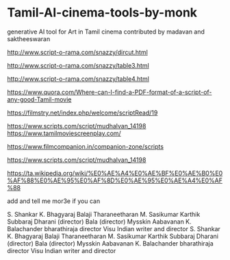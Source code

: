 # Tamil-AI-cinema-tools-by-monk
generative AI tool for Art in Tamil cinema contributed by madavan and saktheeswaran

http://www.script-o-rama.com/snazzy/dircut.html

http://www.script-o-rama.com/snazzy/table3.html

http://www.script-o-rama.com/snazzy/table4.html

https://www.quora.com/Where-can-I-find-a-PDF-format-of-a-script-of-any-good-Tamil-movie

https://filmstry.net/index.php/welcome/scriptRead/19

https://www.scripts.com/script/mudhalvan_14198
https://www.tamilmoviescreenplay.com/

https://www.filmcompanion.in/companion-zone/scripts


https://www.scripts.com/script/mudhalvan_14198

https://ta.wikipedia.org/wiki/%E0%AE%A4%E0%AE%BF%E0%AE%B0%E0%AF%88%E0%AE%95%E0%AF%8D%E0%AE%95%E0%AE%A4%E0%AF%88

add and tell me mor3e if you can 

S. Shankar
K. Bhagyaraj
Balaji Tharaneetharan
M. Sasikumar
Karthik Subbaraj
Dharani (director)
Bala (director)
Mysskin
Aabavanan
K. Balachander
bharathiraja director
Visu Indian writer and director
S. Shankar
K. Bhagyaraj
Balaji Tharaneetharan
M. Sasikumar
Karthik Subbaraj
Dharani (director)
Bala (director)
Mysskin
Aabavanan
K. Balachander
bharathiraja director
Visu Indian writer and director




